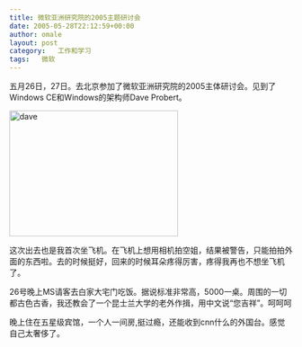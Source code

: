 ```yaml
---
title: 微软亚洲研究院的2005主题研讨会
date: 2005-05-28T22:12:59+00:00
author: omale
layout: post
category:   工作和学习  
tags:   微软
---
```

五月26日，27日。去北京参加了微软亚洲研究院的2005主体研讨会。见到了Windows CE和Windows的架构师Dave Probert。

[<img class="aligncenter size-medium wp-image-10325" height="224" src="/uploads/2005/05/dave-300x224.jpg" title="dave" width="300" />](/uploads/2005/05/dave.jpg)

这次出去也是我首次坐飞机。在飞机上想用相机拍空姐，结果被警告，只能拍拍外面的东西啦。去的时候挺好，回来的时候耳朵疼得厉害，疼得我再也不想坐飞机了。

26号晚上MS请客去白家大宅门吃饭。据说标准非常高，5000一桌。周围的一切都古色古香，我还教会了一个昆士兰大学的老外作揖，用中文说&ldquo;您吉祥&rdquo;。呵呵呵

晚上住在五星级宾馆，一个人一间房,挺过瘾，还能收到cnn什么的外国台。感觉自己太奢侈了。

 